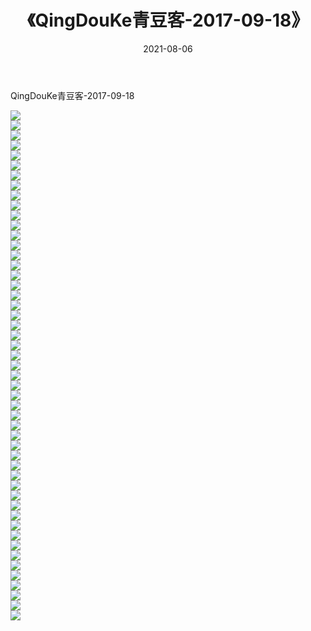 ﻿---
layout: post
title:  《QingDouKe青豆客-2017-09-18》
date:   2021-08-06
img: http://img.660000.xyz/Sharelink/网络美图/2021/QingDouKe青豆客-2017-09-18/000.jpg
categories: [美女, 清纯, 唯美]
---

QingDouKe青豆客-2017-09-18

  ![](http://img.660000.xyz/Sharelink/网络美图/2021/QingDouKe青豆客-2017-09-18/001.jpg) <br> ![](http://img.660000.xyz/Sharelink/网络美图/2021/QingDouKe青豆客-2017-09-18/002.jpg) <br> ![](http://img.660000.xyz/Sharelink/网络美图/2021/QingDouKe青豆客-2017-09-18/003.jpg) <br> ![](http://img.660000.xyz/Sharelink/网络美图/2021/QingDouKe青豆客-2017-09-18/004.jpg) <br> ![](http://img.660000.xyz/Sharelink/网络美图/2021/QingDouKe青豆客-2017-09-18/005.jpg) <br> ![](http://img.660000.xyz/Sharelink/网络美图/2021/QingDouKe青豆客-2017-09-18/006.jpg) <br> ![](http://img.660000.xyz/Sharelink/网络美图/2021/QingDouKe青豆客-2017-09-18/007.jpg) <br> ![](http://img.660000.xyz/Sharelink/网络美图/2021/QingDouKe青豆客-2017-09-18/008.jpg) <br> ![](http://img.660000.xyz/Sharelink/网络美图/2021/QingDouKe青豆客-2017-09-18/009.jpg) <br> ![](http://img.660000.xyz/Sharelink/网络美图/2021/QingDouKe青豆客-2017-09-18/010.jpg) <br> ![](http://img.660000.xyz/Sharelink/网络美图/2021/QingDouKe青豆客-2017-09-18/011.jpg) <br> ![](http://img.660000.xyz/Sharelink/网络美图/2021/QingDouKe青豆客-2017-09-18/012.jpg) <br> ![](http://img.660000.xyz/Sharelink/网络美图/2021/QingDouKe青豆客-2017-09-18/013.jpg) <br> ![](http://img.660000.xyz/Sharelink/网络美图/2021/QingDouKe青豆客-2017-09-18/014.jpg) <br> ![](http://img.660000.xyz/Sharelink/网络美图/2021/QingDouKe青豆客-2017-09-18/015.jpg) <br> ![](http://img.660000.xyz/Sharelink/网络美图/2021/QingDouKe青豆客-2017-09-18/016.jpg) <br> ![](http://img.660000.xyz/Sharelink/网络美图/2021/QingDouKe青豆客-2017-09-18/017.jpg) <br> ![](http://img.660000.xyz/Sharelink/网络美图/2021/QingDouKe青豆客-2017-09-18/018.jpg) <br> ![](http://img.660000.xyz/Sharelink/网络美图/2021/QingDouKe青豆客-2017-09-18/019.jpg) <br> ![](http://img.660000.xyz/Sharelink/网络美图/2021/QingDouKe青豆客-2017-09-18/020.jpg) <br> ![](http://img.660000.xyz/Sharelink/网络美图/2021/QingDouKe青豆客-2017-09-18/021.jpg) <br> ![](http://img.660000.xyz/Sharelink/网络美图/2021/QingDouKe青豆客-2017-09-18/022.jpg) <br> ![](http://img.660000.xyz/Sharelink/网络美图/2021/QingDouKe青豆客-2017-09-18/023.jpg) <br> ![](http://img.660000.xyz/Sharelink/网络美图/2021/QingDouKe青豆客-2017-09-18/024.jpg) <br> ![](http://img.660000.xyz/Sharelink/网络美图/2021/QingDouKe青豆客-2017-09-18/025.jpg) <br> ![](http://img.660000.xyz/Sharelink/网络美图/2021/QingDouKe青豆客-2017-09-18/026.jpg) <br> ![](http://img.660000.xyz/Sharelink/网络美图/2021/QingDouKe青豆客-2017-09-18/027.jpg) <br> ![](http://img.660000.xyz/Sharelink/网络美图/2021/QingDouKe青豆客-2017-09-18/028.jpg) <br> ![](http://img.660000.xyz/Sharelink/网络美图/2021/QingDouKe青豆客-2017-09-18/029.jpg) <br> ![](http://img.660000.xyz/Sharelink/网络美图/2021/QingDouKe青豆客-2017-09-18/030.jpg) <br> ![](http://img.660000.xyz/Sharelink/网络美图/2021/QingDouKe青豆客-2017-09-18/031.jpg) <br> ![](http://img.660000.xyz/Sharelink/网络美图/2021/QingDouKe青豆客-2017-09-18/032.jpg) <br> ![](http://img.660000.xyz/Sharelink/网络美图/2021/QingDouKe青豆客-2017-09-18/033.jpg) <br> ![](http://img.660000.xyz/Sharelink/网络美图/2021/QingDouKe青豆客-2017-09-18/034.jpg) <br> ![](http://img.660000.xyz/Sharelink/网络美图/2021/QingDouKe青豆客-2017-09-18/035.jpg) <br> ![](http://img.660000.xyz/Sharelink/网络美图/2021/QingDouKe青豆客-2017-09-18/036.jpg) <br> ![](http://img.660000.xyz/Sharelink/网络美图/2021/QingDouKe青豆客-2017-09-18/037.jpg) <br> ![](http://img.660000.xyz/Sharelink/网络美图/2021/QingDouKe青豆客-2017-09-18/038.jpg) <br> ![](http://img.660000.xyz/Sharelink/网络美图/2021/QingDouKe青豆客-2017-09-18/039.jpg) <br> ![](http://img.660000.xyz/Sharelink/网络美图/2021/QingDouKe青豆客-2017-09-18/040.jpg) <br> ![](http://img.660000.xyz/Sharelink/网络美图/2021/QingDouKe青豆客-2017-09-18/041.jpg) <br> ![](http://img.660000.xyz/Sharelink/网络美图/2021/QingDouKe青豆客-2017-09-18/042.jpg) <br> ![](http://img.660000.xyz/Sharelink/网络美图/2021/QingDouKe青豆客-2017-09-18/043.jpg) <br> ![](http://img.660000.xyz/Sharelink/网络美图/2021/QingDouKe青豆客-2017-09-18/044.jpg) <br> ![](http://img.660000.xyz/Sharelink/网络美图/2021/QingDouKe青豆客-2017-09-18/045.jpg) <br> ![](http://img.660000.xyz/Sharelink/网络美图/2021/QingDouKe青豆客-2017-09-18/046.jpg) <br> ![](http://img.660000.xyz/Sharelink/网络美图/2021/QingDouKe青豆客-2017-09-18/047.jpg) <br> ![](http://img.660000.xyz/Sharelink/网络美图/2021/QingDouKe青豆客-2017-09-18/048.jpg) <br> ![](http://img.660000.xyz/Sharelink/网络美图/2021/QingDouKe青豆客-2017-09-18/049.jpg) <br> ![](http://img.660000.xyz/Sharelink/网络美图/2021/QingDouKe青豆客-2017-09-18/050.jpg) <br> ![](http://img.660000.xyz/Sharelink/网络美图/2021/QingDouKe青豆客-2017-09-18/051.jpg) <br>